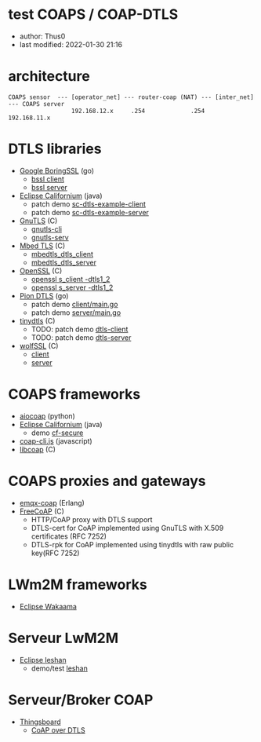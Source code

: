 # test COAPS / COAP-DTLS

* author: Thus0
* last modified: 2022-01-30 21:16

# architecture

```
COAPS sensor  --- [operator_net] --- router-coap (NAT) --- [inter_net] --- COAPS server
                  192.168.12.x     .254             .254   192.168.11.x 
```

# DTLS libraries

* [Google BoringSSL](https://github.com/google/boringssl) (go)
  * [bssl client](https://github.com/google/boringssl/blob/master/tool/client.cc)
  * [bssl server](https://github.com/google/boringssl/blob/master/tool/server.cc)
* [Eclipse Californium](https://www.eclipse.org/californium/) (java)
  * patch demo [sc-dtls-example-client](https://github.com/Thus0/test-coap-dtls/blob/main/californium/files/demo-apps/sc-dtls-example-client/src/main/java/org/eclipse/californium/scandium/examples/ExampleDTLSClient.java) 
  * patch demo [sc-dtls-example-server](https://github.com/Thus0/test-coap-dtls/blob/main/californium/files/demo-apps/sc-dtls-example-server/src/main/java/org/eclipse/californium/scandium/examples/ExampleDTLSServer.java) 
* [GnuTLS](https://www.gnutls.org/) (C)
  * [gnutls-cli](https://gnutls.org/manual/html_node/gnutls_002dcli-Invocation.html)
  * [gnutls-serv](https://gnutls.org/manual/html_node/gnutls_002dserv-Invocation.html)
* [Mbed TLS](https://tls.mbed.org/) (C)
  * [mbedtls_dtls_client](https://github.com/ARMmbed/mbedtls/blob/development/programs/ssl/dtls_client.c) 
  * [mbedtls_dtls_server](https://github.com/ARMmbed/mbedtls/blob/development/programs/ssl/dtls_server.c)
* [OpenSSL](https://www.openssl.org/) (C)
  * [openssl s_client -dtls1_2](https://www.openssl.org/docs/man1.1.1/man1/s_client.html)
  * [openssl s_server -dtls1_2](https://www.openssl.org/docs/man1.1.1/man1/s_server.html)
* [Pion DTLS](https://github.com/pion/dtls) (go)
  * patch demo [client/main.go](https://github.com/Thus0/test-coap-dtls/blob/main/piondtls/client/examples/dial/client/main.go)
  * patch demo [server/main.go](https://github.com/Thus0/test-coap-dtls/blob/main/piondtls/server/examples/listen/server/main.go) 
* [tinydtls](https://projects.eclipse.org/projects/iot.tinydtls) (C)
  * TODO: patch demo [dtls-client](https://github.com/eclipse/tinydtls/blob/develop/tests/dtls-client.c)
  * TODO: patch demo [dtls-server](https://github.com/eclipse/tinydtls/blob/develop/tests/dtls-server.c)
* [wolfSSL](https://wolfssl.com) (C)
  * [client](https://github.com/wolfSSL/wolfssl/blob/master/examples/client/client.c)
  * [server](https://github.com/wolfSSL/wolfssl/blob/master/examples/server/server.c)

# COAPS frameworks

* [aiocoap](https://github.com/chrysn/aiocoap) (python)
* [Eclipse Californium](https://www.eclipse.org/californium/) (java)
  * demo [cf-secure](https://github.com/eclipse/californium/tree/master/demo-apps/cf-secure) 
* [coap-cli.js](https://github.com/avency/coap-cli) (javascript)
* [libcoap](https://libcoap.net/) (C)

# COAPS proxies and gateways

* [emqx-coap](https://github.com/emqx/emqx-coap) (Erlang)
* [FreeCoAP](https://github.com/keith-cullen/FreeCoAP) (C)
  * HTTP/CoAP proxy with DTLS support
  * DTLS-cert for CoAP implemented using GnuTLS with X.509 certificates (RFC 7252)
  * DTLS-rpk for CoAP implemented using tinydtls with raw public key(RFC 7252)

# LWm2M frameworks

* [Eclipse Wakaama](http://www.eclipse.org/wakaama/)

# Serveur LwM2M

* [Eclipse leshan](https://www.eclipse.org/leshan/) 
  * demo/test [leshan](https://leshan.eclipseprojects.io/)

# Serveur/Broker COAP

* [Thingsboard](https://thingsboard.io/)
  * [CoAP over DTLS](https://thingsboard.io/docs/user-guide/coap-over-dtls/)
